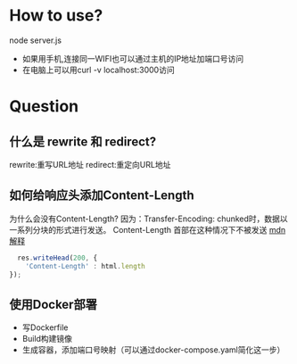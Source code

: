 # How to use?
node server.js
+ 如果用手机,连接同一WIFI也可以通过主机的IP地址加端口号访问
+ 在电脑上可以用curl -v localhost:3000访问

# Question
## 什么是 rewrite 和 redirect?
rewrite:重写URL地址
redirect:重定向URL地址
## 如何给响应头添加Content-Length
为什么会没有Content-Length?
因为：Transfer-Encoding: chunked时，数据以一系列分块的形式进行发送。 Content-Length 首部在这种情况下不被发送
[mdn解释](https://developer.mozilla.org/zh-CN/docs/Web/HTTP/Headers/Transfer-Encoding)
```javascript
  res.writeHead(200, {
    'Content-Length' : html.length
});
```
## 使用Docker部署
+ 写Dockerfile
+ Build构建镜像
+ 生成容器，添加端口号映射（可以通过docker-compose.yaml简化这一步）
